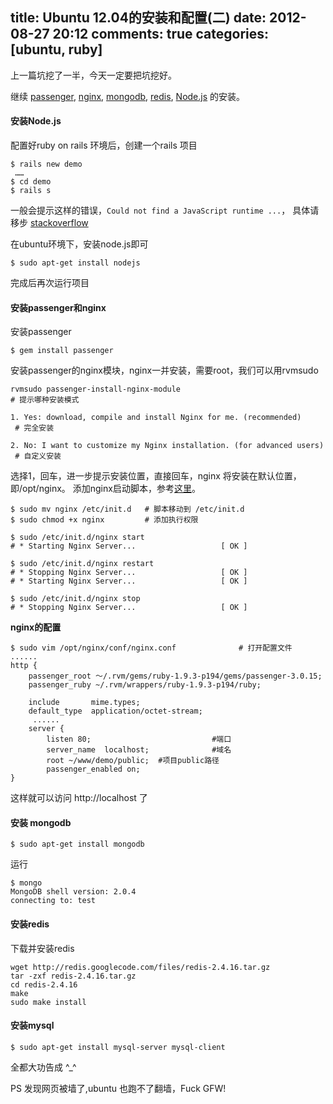 title: Ubuntu 12.04的安装和配置(二)
date: 2012-08-27 20:12
comments: true
categories: [ubuntu, ruby]
---

上一篇坑挖了一半，今天一定要把坑挖好。

继续 [passenger](http://www.modrails.com/), [nginx](http://wiki.nginx.org/Main),
 [mongodb](http://www.mongodb.org/), [redis](http://redis.io/),
 [Node.js](http://nodejs.org/)  的安装。

#### **安装Node.js**
配置好ruby on rails 环境后，创建一个rails 项目

```
$ rails new demo
 ……
$ cd demo
$ rails s
```
一般会提示这样的错误，```Could not find a JavaScript runtime ...```，
具体请移步 [stackoverflow](http://stackoverflow.com/questions/8059332/could-not-find-a-javascript-runtime-see-https-github-com-sstephenson-execjs-f)

在ubuntu环境下，安装node.js即可

```
$ sudo apt-get install nodejs
```
完成后再次运行项目

#### **安装passenger和nginx**

安装passenger

```
$ gem install passenger
```
安装passenger的nginx模块，nginx一并安装，需要root，我们可以用rvmsudo

```
rvmsudo passenger-install-nginx-module
# 提示哪种安装模式

1. Yes: download, compile and install Nginx for me. (recommended)
 # 完全安装

2. No: I want to customize my Nginx installation. (for advanced users)
 # 自定义安装
```
选择1，回车，进一步提示安装位置，直接回车，nginx 将安装在默认位置，即/opt/nginx。
添加nginx启动脚本，参考[这里](http://wiki.nginx.org/Nginx-init-ubuntu)。

```
$ sudo mv nginx /etc/init.d   # 脚本移动到 /etc/init.d
$ sudo chmod +x nginx         # 添加执行权限

$ sudo /etc/init.d/nginx start
# * Starting Nginx Server...                   [ OK ]

$ sudo /etc/init.d/nginx restart
# * Stopping Nginx Server...                   [ OK ]
# * Starting Nginx Server...                   [ OK ]

$ sudo /etc/init.d/nginx stop
# * Stopping Nginx Server...                   [ OK ]
```

**nginx的配置**

```
$ sudo vim /opt/nginx/conf/nginx.conf              # 打开配置文件
......
http {
    passenger_root ～/.rvm/gems/ruby-1.9.3-p194/gems/passenger-3.0.15;
    passenger_ruby ~/.rvm/wrappers/ruby-1.9.3-p194/ruby;

    include       mime.types;
    default_type  application/octet-stream;
     ......
    server {
        listen 80;                           #端口
        server_name  localhost;              #域名
        root ~/www/demo/public;  #项目public路径
        passenger_enabled on;
}
```

这样就可以访问 http://localhost 了

#### **安装 mongodb**

```
$ sudo apt-get install mongodb
```
运行

```
$ mongo
MongoDB shell version: 2.0.4
connecting to: test
```

#### **安装redis**
下载并安装redis
```
wget http://redis.googlecode.com/files/redis-2.4.16.tar.gz
tar -zxf redis-2.4.16.tar.gz
cd redis-2.4.16
make
sudo make install
```
#### **安装mysql**

```
$ sudo apt-get install mysql-server mysql-client
```
全都大功告成 ^_^

PS 发现网页被墙了,ubuntu 也跑不了翻墙，Fuck GFW!